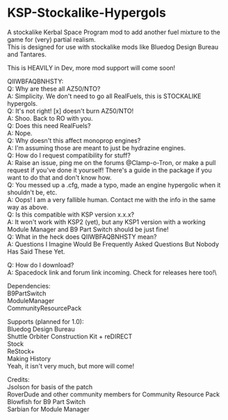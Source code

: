 # KSP-Stockalike-Hypergols

A stockalike Kerbal Space Program mod to add another fuel mixture to the game for (very) partial realism.\
This is designed for use with stockalike mods like Bluedog Design Bureau and Tantares.

This is HEAVILY in Dev, more mod support will come soon!

QIIWBFAQBNHSTY:\
Q: Why are these all AZ50/NTO?\
A: Simplicity. We don't need to go all RealFuels, this is STOCKALIKE hypergols.\
Q: It's not right! [x] doesn't burn AZ50/NTO!\
A: Shoo. Back to RO with you.\
Q: Does this need RealFuels?\
A: Nope.\
Q: Why doesn't this affect monoprop engines?\
A: I'm assuming those are meant to just be hydrazine engines.\
Q: How do I request compatibility for stuff?\
A: Raise an issue, ping me on the forums @Clamp-o-Tron, or make a pull request if you've done it yourself! There's a guide in the package if you want to do that and don't know how.\
Q: You messed up a .cfg, made a typo, made an engine hypergolic when it shouldn't be, etc.\
A: Oops! I am a very fallible human. Contact me with the info in the same way as above.\
Q: Is this compatible with KSP version x.x.x?\
A: It won't work with KSP2 (yet), but any KSP1 version with a working Module Manager and B9 Part Switch should be just fine!\
Q: What in the heck does QIIWBFAQBNHSTY mean?\
A: Questions I Imagine Would Be Frequently Asked Questions But Nobody Has Said These Yet.

Q: How do I download?\
A: Spacedock link and forum link incoming. Check for releases here too!\

Dependencies:\
B9PartSwitch\
ModuleManager\
CommunityResourcePack

Supports (planned for 1.0):\
Bluedog Design Bureau\
Shuttle Orbiter Construction Kit + reDIRECT\
Stock\
ReStock+\
Making History\
Yeah, it isn't very much, but more will come!

Credits:\
Jsolson for basis of the patch\
RoverDude and other community members for Community Resource Pack\
Blowfish for B9 Part Switch\
Sarbian for Module Manager
